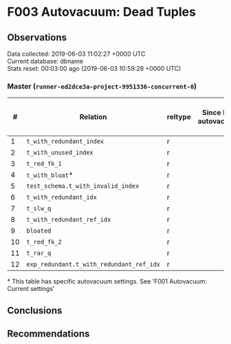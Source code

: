 # F003 Autovacuum: Dead Tuples #

## Observations ##
Data collected: 2019-06-03 11:02:27 +0000 UTC  
Current database: dbname  
Stats reset: 00:03:00 ago (2019-06-03 10:59:28 +0000 UTC)  
### Master (`runner-ed2dce3a-project-9951336-concurrent-0`) ###
  
  
| \#|  Relation | reltype | Since last autovacuum | Since last vacuum | Autovacuum Count | Vacuum Count | n_tup_ins | n_tup_upd | n_tup_del | pg_class.reltuples | n_live_tup | n_dead_tup | &#9660;Dead Tuples Ratio, % |
|---|-------|------|-----------------------|-------------------|----------|---------|-----------|-----------|-----------|--------------------|------------|------------|-----------|
| 1 |`t_with_redundant_index` |r |<no value> |00:00:48.172695 |0 |2 |1000000 |0 |0 |1000000 |1000000 |0 | 0  |
| 2 |`t_with_unused_index` |r |<no value> |00:00:48.222251 |0 |2 |1000000 |0 |0 |1000000 |1000000 |0 | 0  |
| 3 |`t_red_fk_1` |r |<no value> |00:00:50.225043 |0 |2 |1000001 |0 |0 |1000001 |1000001 |0 | 0  |
| 4 |`t_with_bloat`\* |r |<no value> |00:00:49.664825 |0 |2 |1000000 |1000000 |0 |1000000 |1000000 |0 | 0  |
| 5 |`test_schema.t_with_invalid_index` |r |<no value> |00:00:50.286541 |0 |2 |1000000 |0 |0 |1000000 |1000000 |0 | 0  |
| 6 |`t_with_redundant_idx` |r |<no value> |00:00:48.116097 |0 |2 |1000000 |0 |0 |1000000 |1000000 |0 | 0  |
| 7 |`t_slw_q` |r |<no value> |00:00:50.110989 |0 |2 |10000001 |0 |0 |9999979 |9999979 |0 | 0  |
| 8 |`t_with_redundant_ref_idx` |r |<no value> |00:00:48.047928 |0 |2 |1000000 |0 |0 |1000000 |1000000 |0 | 0  |
| 9 |`bloated` |r |<no value> |00:00:50.237132 |0 |2 |100000 |0 |50000 |50000 |50000 |0 | 0  |
| 10 |`t_red_fk_2` |r |<no value> |00:00:50.174828 |0 |2 |1000000 |0 |0 |1000000 |1000000 |0 | 0  |
| 11 |`t_rar_q` |r |<no value> |00:00:48.299296 |0 |2 |1000000 |744455 |0 |1000000 |1000000 |0 | 0  |
| 12 |`exp_redundant.t_with_redundant_ref_idx` |r |<no value> |00:00:50.342673 |0 |2 |1000000 |0 |0 |1000000 |1000000 |0 | 0  |

\* This table has specific autovacuum settings. See 'F001 Autovacuum: Current settings'


## Conclusions ##


## Recommendations ##

